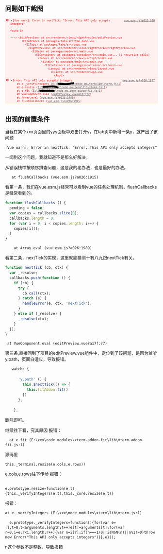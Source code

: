 ## 问题如下截图
![avatar](./q1.png)
## 出现的前置条件
当我在某个xxx页面里的yyy面板中双击打开y，在tab页中新增一条y，就产出了该问题
 ```
 [Vue warn]: Error in nextTick: "Error: This API only accepts integers"
```
一闻到这个问题，我就知道不是那么好解决。

从错误栈中按顺序排查问题，这是我的老办法，也是最好的办法。
```
   at flushCallbacks (vue.esm.js?a026:1915)
```
看第一条，我们在vue.esm.js经常可以看到vue的任务处理机制，flushCallbacks是经常看到的。
```js
function flushCallbacks () {
  pending = false;
  var copies = callbacks.slice(0);
  callbacks.length = 0;
  for (var i = 0; i < copies.length; i++) {
    copies[i]();
  }
}
```
```
    at Array.eval (vue.esm.js?a026:1989)
```
看第二条，nextTick的实现，这里就能猜测十有八九跟nextTick有关。
```js
function nextTick (cb, ctx) {
  var _resolve;
  callbacks.push(function () {
    if (cb) {
      try {
        cb.call(ctx);
      } catch (e) {
        handleError(e, ctx, 'nextTick');
      }
    } else if (_resolve) {
      _resolve(ctx);
    }
  });
}
```
```
 at VueComponent.eval (editPreview.vue?a17f:77)
```
第三条,直接回到了项目的editPreview.vue组件中，定位到了该问题，是因为监听y.path，页面自适应，导致报错。
```js
   watch: {

      'y.path' () {
        this.$nextTick(() => {
          this.fitAddon.fit()
        })
      },

    },
```
删除即可。

继续往下看，究其原因
报错：
```
  at e.fit (E:\xxx\node_modules\xterm-addon-fit\lib\xterm-addon-fit.js:1)
```
源码里
```
this._terminal.resize(e.cols,e.rows))   
```
e.cols,e.rows往下传参
 报错： 
 ```  at e.resize (E:\xxx\node_modules\xterm\lib\xterm.js:1)

e.prototype.resize=function(e,t){this._verifyIntegers(e,t),this._core.resize(e,t)}
```
报错：  
```
at e._verifyIntegers (E:\xxx\node_modules\xterm\lib\xterm.js:1)

  e.prototype._verifyIntegers=function(){for(var e=[],t=0;t<arguments.length;t++)e[t]=arguments[t];for(var r=0,i=e;r<i.length;r++){var n=i[r];if(n===1/0||isNaN(n)||n%1!=0)throw new Error("This API only accepts integers")}},e}();
```
n这个参数不是整数，导致报错
 

